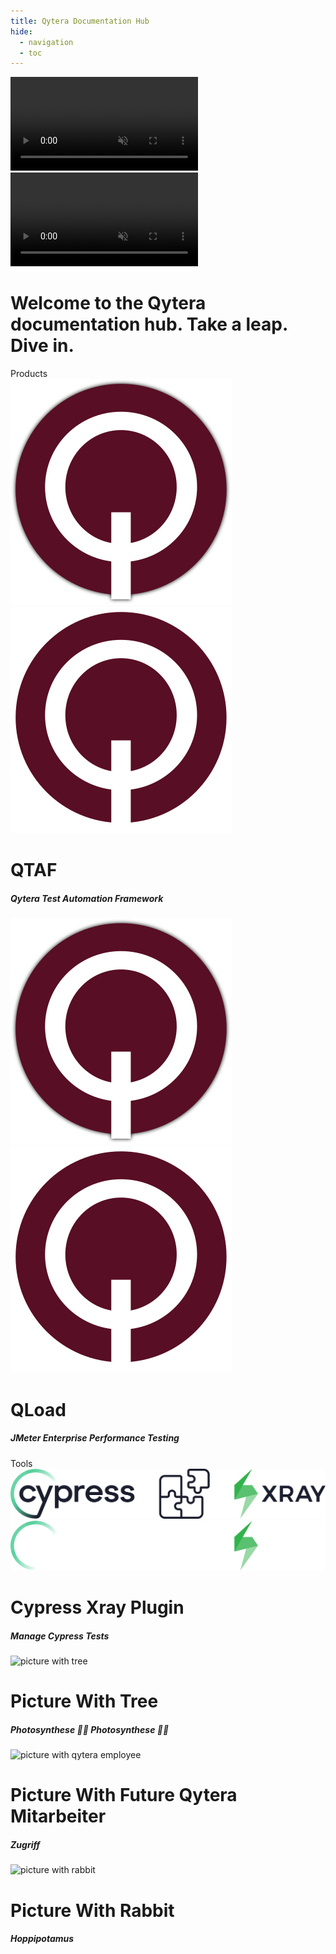 ```yaml
---
title: Qytera Documentation Hub
hide:
  - navigation
  - toc
---
```

<video class="background-video" src="assets/videos/background.mp4#only-light" autoplay loop playsinline muted></video>
<video class="background-video" src="assets/videos/backgroundDark.mp4#only-dark" autoplay loop playsinline muted></video>

# Welcome to the Qytera documentation hub. Take a leap. Dive in.

<div class="hr-line">Products</div>

<div class="container-products">
    <div class="tile" onclick="window.location='projects/qtaf/'">
        <img class="logo" src="assets/images/qyteraIconShadowDark.svg#only-light" alt="qtaf logo">
        <img class="logo" src="assets/images/qyteraIconShadowLight.svg#only-dark" alt="qtaf logo">
        <div class="name">
            <h1>QTAF</h1>
            <h5>Qytera Test Automation Framework</h5>
        </div>
    </div>
    <div class="tile" onclick="window.location='404'">
        <img class="logo" src="assets/images/qyteraIconShadowDark.svg#only-light" alt="qload logo">
        <img class="logo" src="assets/images/qyteraIconShadowLight.svg#only-dark" alt="qload logo">
        <div class="name">
            <h1>QLoad</h1>
            <h5>JMeter Enterprise Performance Testing</h5>
        </div>
    </div>
</div>

<div class="hr-line">Tools</div>

<div class="container-tools">
    <div class="tile" onclick="window.location='projects/cypress-xray-plugin'">
        <img class="logo" src="assets/images/cypressXrayPluginDark.svg#only-light" alt="cypress xray plugin logo">
        <img class="logo" src="assets/images/cypressXrayPluginLight.svg#only-dark" alt="cypress xray plugin logo">
        <div class="name">
            <h1>Cypress Xray Plugin</h1>
            <h5>Manage Cypress Tests</h5>
        </div>
    </div>
    <div class="tile" onclick="window.location='404'">
        <img class="logo" src="https://loremflickr.com/400/400/tree" alt="picture with tree">
        <div class="name">
            <h1>Picture With Tree</h1>
            <h5>Photosynthese 🙆‍♂️ Photosynthese 🙆‍♂️</h5>
        </div>
    </div>
    <div class="tile" onclick="window.location='404'">
        <img class="logo" src="https://loremflickr.com/600/400/human" alt="picture with qytera employee">
        <div class="name">
            <h1>Picture With Future Qytera Mitarbeiter</h1>
            <h5>Zugriff</h5>
        </div>
    </div>
    <div class="tile" onclick="window.location='404'">
        <img class="logo" src="https://loremflickr.com/600/400/rabbit" alt="picture with rabbit">
        <div class="name">
            <h1>Picture With Rabbit</h1>
            <h5>Hoppipotamus</h5>
        </div>
    </div>
</div>